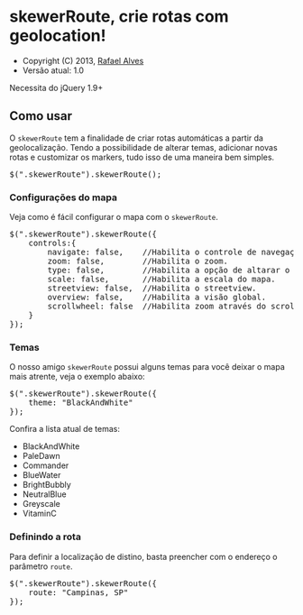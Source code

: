 <h1>skewerRoute, crie rotas com geolocation!</h1>

<ul>
<li>Copyright (C) 2013, <a href="https://github.com/ralves87">Rafael Alves</a></li>
<li>Versão atual: 1.0</li>
</ul>

<p>Necessita do jQuery 1.9+</p>

<h2>Como usar</h2>

<p>O <code>skewerRoute</code> tem a finalidade de criar rotas automáticas a partir da geolocalização. Tendo a possibilidade de alterar temas, adicionar novas rotas e customizar os markers, tudo isso de uma maneira bem simples.</p>

<pre>$(".skewerRoute").skewerRoute();</pre>

<h3>Configurações do mapa</h3>
<p>Veja como é fácil configurar o mapa com o <code>skewerRoute</code>.</p>

<pre>
$(".skewerRoute").skewerRoute({
	controls:{
		navigate: false, 	//Habilita o controle de navegação do mapa.
		zoom: false,		//Habilita o zoom.
		type: false,		//Habilita a opção de altarar o mapa para o modo satélite.
		scale: false,		//Habilita a escala do mapa.
		streetview: false,	//Habilita o streetview.
		overview: false,	//Habilita a visão global.
		scrollwheel: false	//Habilita zoom através do scroll do mouse.
	}
});
</pre>

<h3>Temas</h3>
<p>O nosso amigo <code>skewerRoute</code> possui alguns temas para você deixar o mapa mais atrente, veja o exemplo abaixo:</p>

<pre>
$(".skewerRoute").skewerRoute({
	theme: "BlackAndWhite"
});
</pre>

<p>Confira a lista atual de temas:</p>
<ul>
<li>BlackAndWhite</li>
<li>PaleDawn</li>
<li>Commander</li>
<li>BlueWater</li>
<li>BrightBubbly</li>
<li>NeutralBlue</li>
<li>Greyscale</li>
<li>VitaminC</li>
</ul>

<h3>Definindo a rota</h3>
<p>Para definir a localização de distino, basta preencher com o endereço o parâmetro <code>route</code>.</p>

<pre>
$(".skewerRoute").skewerRoute({
	route: "Campinas, SP"
});
</pre>
